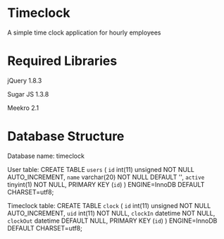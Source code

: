 Timeclock
=========

A simple time clock application for hourly employees

Required Libraries
==================

jQuery 1.8.3

Sugar JS 1.3.8

Meekro 2.1

Database Structure
==================

Database name: timeclock

User table:
CREATE TABLE `users` (
  `id` int(11) unsigned NOT NULL AUTO_INCREMENT,
  `name` varchar(20) NOT NULL DEFAULT '',
  `active` tinyint(1) NOT NULL,
  PRIMARY KEY (`id`)
) ENGINE=InnoDB DEFAULT CHARSET=utf8;

Timeclock table:
CREATE TABLE `clock` (
  `id` int(11) unsigned NOT NULL AUTO_INCREMENT,
  `uid` int(11) NOT NULL,
  `clockIn` datetime NOT NULL,
  `clockOut` datetime DEFAULT NULL,
  PRIMARY KEY (`id`)
) ENGINE=InnoDB DEFAULT CHARSET=utf8;
